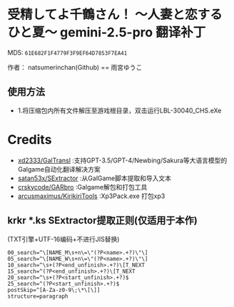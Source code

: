 # 受精してよ千鶴さん！ ～人妻と恋するひと夏～ gemini-2.5-pro 翻译补丁

MD5: `61E682F1F4779F3F9EF64D7853F7EA41`

作者： natsumerinchan(Github) == 雨宮ゆうこ

## 使用方法
- 1.将压缩包内所有文件解压至游戏根目录，双击运行LBL-30040_CHS.eXe

# Credits

- [xd2333/GalTransl](https://github.com/xd2333/GalTransl.git) :支持GPT-3.5/GPT-4/Newbing/Sakura等大语言模型的Galgame自动化翻译解决方案
- [satan53x/SExtractor](https://github.com/satan53x/SExtractor.git) :从GalGame脚本提取和导入文本
- [crskycode/GARbro](https://github.com/crskycode/GARbro) :Galgame解包和打包工具
- [arcusmaximus/KirikiriTools](https://github.com/arcusmaximus/KirikiriTools.git) :Xp3Pack.exe 打包xp3

## krkr *.ks SExtractor提取正则(仅适用于本作)
(TXT引擎+UTF-16编码+不进行JIS替换)
```
00_search=^\[NAME_M\s+n\=\"(?P<name>.+?)\"\]
05_search=^\[NAME_W\s+n\=\"(?P<name>.+?)\"\]
10_search=^\s+(?P<end_unfinish>.+?)\[T_NEXT
15_search=^(?P<end_unfinish>.+?)\[T_NEXT
20_search=^\s+(?P<start_unfinish>.+?)$
25_search=^(?P<start_unfinish>.+?)$
postSkip=^[A-Za-z0-9\;\*\[\]]
structure=paragraph
```
